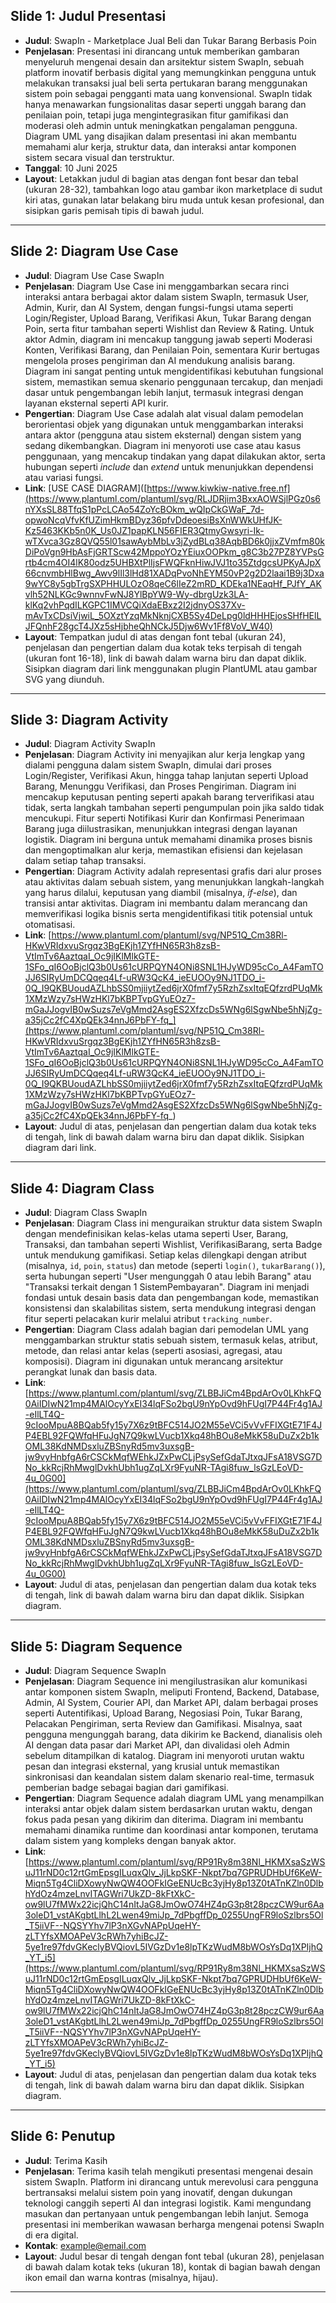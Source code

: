 ## Slide 1: Judul Presentasi
- **Judul**: SwapIn - Marketplace Jual Beli dan Tukar Barang Berbasis Poin
- **Penjelasan**: Presentasi ini dirancang untuk memberikan gambaran menyeluruh mengenai desain dan arsitektur sistem SwapIn, sebuah platform inovatif berbasis digital yang memungkinkan pengguna untuk melakukan transaksi jual beli serta pertukaran barang menggunakan sistem poin sebagai pengganti mata uang konvensional. SwapIn tidak hanya menawarkan fungsionalitas dasar seperti unggah barang dan penilaian poin, tetapi juga mengintegrasikan fitur gamifikasi dan moderasi oleh admin untuk meningkatkan pengalaman pengguna. Diagram UML yang disajikan dalam presentasi ini akan membantu memahami alur kerja, struktur data, dan interaksi antar komponen sistem secara visual dan terstruktur.
- **Tanggal**: 10 Juni 2025
- **Layout**: Letakkan judul di bagian atas dengan font besar dan tebal (ukuran 28-32), tambahkan logo atau gambar ikon marketplace di sudut kiri atas, gunakan latar belakang biru muda untuk kesan profesional, dan sisipkan garis pemisah tipis di bawah judul.

---

## Slide 2: Diagram Use Case
- **Judul**: Diagram Use Case SwapIn
- **Penjelasan**: Diagram Use Case ini menggambarkan secara rinci interaksi antara berbagai aktor dalam sistem SwapIn, termasuk User, Admin, Kurir, dan AI System, dengan fungsi-fungsi utama seperti Login/Register, Upload Barang, Verifikasi Akun, Tukar Barang dengan Poin, serta fitur tambahan seperti Wishlist dan Review & Rating. Untuk aktor Admin, diagram ini mencakup tanggung jawab seperti Moderasi Konten, Verifikasi Barang, dan Penilaian Poin, sementara Kurir bertugas mengelola proses pengiriman dan AI mendukung analisis barang. Diagram ini sangat penting untuk mengidentifikasi kebutuhan fungsional sistem, memastikan semua skenario penggunaan tercakup, dan menjadi dasar untuk pengembangan lebih lanjut, termasuk integrasi dengan layanan eksternal seperti API kurir.
- **Pengertian**: Diagram Use Case adalah alat visual dalam pemodelan berorientasi objek yang digunakan untuk menggambarkan interaksi antara aktor (pengguna atau sistem eksternal) dengan sistem yang sedang dikembangkan. Diagram ini menyoroti use case atau kasus penggunaan, yang mencakup tindakan yang dapat dilakukan aktor, serta hubungan seperti *include* dan *extend* untuk menunjukkan dependensi atau variasi fungsi.
- **Link**: [USE CASE DIAGRAM]([https://www.kiwkiw-native.free.nf](https://www.plantuml.com/plantuml/svg/RLJDRjim3BxxAOWSjlPGz0s6nYXsSL88TfqS1pPcLCAo54ZoYcBOkm_wQIpCkGWaF_7d-opwoNcqVfvKfUZimHkmBDyz36pfvDdeoesiBsXnWWkUHfJK-Kz5463KKb5n0K_Us0JZ1papKLN56FIER3QtmyGwsyri-Ik-wTXvca3Gz8QVQ55l01sawAybMbLv3jZydBLq38AqbBD6k0jjxZVmfm80kDiPoVgn9HbAsFjGRTScw42MppoYOzYEiuxOOPkm_g8C3b27PZ8YVPsGrtb4cm4OI4lK80odz5UHBXtPlIjsFWQFknHiwJVJ1to35ZtdgcsUPKyAJpX66cnvmbHlBwg_Awv9lIl3lHd81XADqPvoNhEYM50vP2g2D2laai1B9j3Dxa9wYC8y5gbTrgSXPHHULOzO8qeC6lIeZ2mRD_KDEka1NEaqHf_PJfY_AKvlh52NLKGc9wnnvFwNJ8YlBpYW9-Wy-dbrgUzk3LA-klKq2vhPqdILKGPC1IMVCQiXdaEBxz2I2jdnyOS37Xv-mAvTxCDsiVjwiL_5OXztYzqMkNknjCXB5Sy4DeLpg0ldHHHEjosSHfHElLJFQnhF28gcT4JXz5sHjbheQhNCkJ5Djw6Wv1Ff8VoV_W40)
- **Layout**: Tempatkan judul di atas dengan font tebal (ukuran 24), penjelasan dan pengertian dalam dua kotak teks terpisah di tengah (ukuran font 16-18), link di bawah dalam warna biru dan dapat diklik. Sisipkan diagram dari link menggunakan plugin PlantUML atau gambar SVG yang diunduh.

---

## Slide 3: Diagram Activity
- **Judul**: Diagram Activity SwapIn
- **Penjelasan**: Diagram Activity ini menyajikan alur kerja lengkap yang dialami pengguna dalam sistem SwapIn, dimulai dari proses Login/Register, Verifikasi Akun, hingga tahap lanjutan seperti Upload Barang, Menunggu Verifikasi, dan Proses Pengiriman. Diagram ini mencakup keputusan penting seperti apakah barang terverifikasi atau tidak, serta langkah tambahan seperti pengumpulan poin jika saldo tidak mencukupi. Fitur seperti Notifikasi Kurir dan Konfirmasi Penerimaan Barang juga diilustrasikan, menunjukkan integrasi dengan layanan logistik. Diagram ini berguna untuk memahami dinamika proses bisnis dan mengoptimalkan alur kerja, memastikan efisiensi dan kejelasan dalam setiap tahap transaksi.
- **Pengertian**: Diagram Activity adalah representasi grafis dari alur proses atau aktivitas dalam sebuah sistem, yang menunjukkan langkah-langkah yang harus dilalui, keputusan yang diambil (misalnya, *if-else*), dan transisi antar aktivitas. Diagram ini membantu dalam merancang dan memverifikasi logika bisnis serta mengidentifikasi titik potensial untuk otomatisasi.
- **Link**: [https://www.plantuml.com/plantuml/svg/NP51Q_Cm38Rl-HKwVRIdxvuSrgqz3BgEKjh1ZYfHN65R3h8zsB-VtImTv6AaztqaI_Oc9jIKlMlkGTE-1SFo_qI6OoBjclQ3b0Us61cURPQYN4ONi8SNL1HJyWD95cCo_A4FamTOJJ6SIRyUmDCQqeq4Lf-uRW3QcK4_ieEUOOy9NJ1TDO_i-0Q_I9QKBUoudAZLhbSS0mjiiytZed6jrX0fmf7y5RzhZsxItqEQfzrdPUqMk1XMzWzy7sHWzHKl7bKBPTvpGYuEOz7-mGaJJogvIB0wSuzs7eVgMmd2AsgES2XfzcDs5WNg6lSgwNbe5hNjZg-a35jCc2fC4XpQEk34nnJ6PbFY-fq_](https://www.plantuml.com/plantuml/svg/NP51Q_Cm38Rl-HKwVRIdxvuSrgqz3BgEKjh1ZYfHN65R3h8zsB-VtImTv6AaztqaI_Oc9jIKlMlkGTE-1SFo_qI6OoBjclQ3b0Us61cURPQYN4ONi8SNL1HJyWD95cCo_A4FamTOJJ6SIRyUmDCQqeq4Lf-uRW3QcK4_ieEUOOy9NJ1TDO_i-0Q_I9QKBUoudAZLhbSS0mjiiytZed6jrX0fmf7y5RzhZsxItqEQfzrdPUqMk1XMzWzy7sHWzHKl7bKBPTvpGYuEOz7-mGaJJogvIB0wSuzs7eVgMmd2AsgES2XfzcDs5WNg6lSgwNbe5hNjZg-a35jCc2fC4XpQEk34nnJ6PbFY-fq_)
- **Layout**: Judul di atas, penjelasan dan pengertian dalam dua kotak teks di tengah, link di bawah dalam warna biru dan dapat diklik. Sisipkan diagram dari link.

---

## Slide 4: Diagram Class
- **Judul**: Diagram Class SwapIn
- **Penjelasan**: Diagram Class ini menguraikan struktur data sistem SwapIn dengan mendefinisikan kelas-kelas utama seperti User, Barang, Transaksi, dan tambahan seperti Wishlist, VerifikasiBarang, serta Badge untuk mendukung gamifikasi. Setiap kelas dilengkapi dengan atribut (misalnya, `id`, `poin`, `status`) dan metode (seperti `login()`, `tukarBarang()`), serta hubungan seperti "User mengunggah 0 atau lebih Barang" atau "Transaksi terkait dengan 1 SistemPembayaran". Diagram ini menjadi fondasi untuk desain basis data dan pengembangan kode, memastikan konsistensi dan skalabilitas sistem, serta mendukung integrasi dengan fitur seperti pelacakan kurir melalui atribut `tracking_number`.
- **Pengertian**: Diagram Class adalah bagian dari pemodelan UML yang menggambarkan struktur statis sebuah sistem, termasuk kelas, atribut, metode, dan relasi antar kelas (seperti asosiasi, agregasi, atau komposisi). Diagram ini digunakan untuk merancang arsitektur perangkat lunak dan basis data.
- **Link**: [https://www.plantuml.com/plantuml/svg/ZLBBJiCm4BpdArOv0LKhkFQ0AiIDIwN21mp4MAlOcyYxEI34lqFSo2bgU9nYpOvd9hFUgI7P44Fr4g1AJ-eIlLT4Q-9cIooMpuA8BQab5fy15y7X6z9tBFC514JO2M55eVCi5vVvFFIXGtE71F4JP4EBL92FQWfqHFuJgN7Q9kwLVucb1Xkq48hBOu8eMkK58uDuZx2b1kOML38KdNMDsxluZBSnyRd5mv3uxsgB-jw9vyHnbfgA6rCSCkMqfWEhkJZxPwCLjPsySefGdaTJtxqJFsA18VSG7DNo_kkRcjRhMwglDvkhUbh1ugZqLXr9FyuNR-TAgi8fuw_lsGzLEoVD-4u_0G00](https://www.plantuml.com/plantuml/svg/ZLBBJiCm4BpdArOv0LKhkFQ0AiIDIwN21mp4MAlOcyYxEI34lqFSo2bgU9nYpOvd9hFUgI7P44Fr4g1AJ-eIlLT4Q-9cIooMpuA8BQab5fy15y7X6z9tBFC514JO2M55eVCi5vVvFFIXGtE71F4JP4EBL92FQWfqHFuJgN7Q9kwLVucb1Xkq48hBOu8eMkK58uDuZx2b1kOML38KdNMDsxluZBSnyRd5mv3uxsgB-jw9vyHnbfgA6rCSCkMqfWEhkJZxPwCLjPsySefGdaTJtxqJFsA18VSG7DNo_kkRcjRhMwglDvkhUbh1ugZqLXr9FyuNR-TAgi8fuw_lsGzLEoVD-4u_0G00)
- **Layout**: Judul di atas, penjelasan dan pengertian dalam dua kotak teks di tengah, link di bawah dalam warna biru dan dapat diklik. Sisipkan diagram.

---

## Slide 5: Diagram Sequence
- **Judul**: Diagram Sequence SwapIn
- **Penjelasan**: Diagram Sequence ini mengilustrasikan alur komunikasi antar komponen sistem SwapIn, meliputi Frontend, Backend, Database, Admin, AI System, Courier API, dan Market API, dalam berbagai proses seperti Autentifikasi, Upload Barang, Negosiasi Poin, Tukar Barang, Pelacakan Pengiriman, serta Review dan Gamifikasi. Misalnya, saat pengguna mengunggah barang, data dikirim ke Backend, dianalisis oleh AI dengan data pasar dari Market API, dan divalidasi oleh Admin sebelum ditampilkan di katalog. Diagram ini menyoroti urutan waktu pesan dan integrasi eksternal, yang krusial untuk memastikan sinkronisasi dan keandalan sistem dalam skenario real-time, termasuk pemberian badge sebagai bagian dari gamifikasi.
- **Pengertian**: Diagram Sequence adalah diagram UML yang menampilkan interaksi antar objek dalam sistem berdasarkan urutan waktu, dengan fokus pada pesan yang dikirim dan diterima. Diagram ini membantu memahami dinamika runtime dan koordinasi antar komponen, terutama dalam sistem yang kompleks dengan banyak aktor.
- **Link**: [https://www.plantuml.com/plantuml/svg/RP91Ry8m38Nl_HKMXsaSzWSuJ11rND0c12rtGmEpsgILuqxQlv_JjLkpSKF-Nkpt7bq7GPRUDHbUf6KeW-Miqn5Tg4CliDXowyNwQW4OOFkIGeENUcBc3yjHy8p13Z0tATnKZln0DlbhYdOz4mzeLnvITAGWri7UkZD-8kFtXkC-ow9lU7fMWx22icjQhC14nItJaG8JmOwO74HZ4pG3p8t28pczCW9ur6Aa3oleD1_vstAKgbtLlhL2Lwen49miJp_7dPbgffDp_0255UngFR9loSzlbrs5Ol_T5iiVF--NQSYYhv7lP3nXGvNAPpUqeHY-zLTYfsXMOAPeV3cRWh7yhiBcJZ-5ye1re97fdvGKeclyBVQiovL5IVGzDv1e8lpTKzWudM8bWOsYsDq1XPIjhQ_YT_i5](https://www.plantuml.com/plantuml/svg/RP91Ry8m38Nl_HKMXsaSzWSuJ11rND0c12rtGmEpsgILuqxQlv_JjLkpSKF-Nkpt7bq7GPRUDHbUf6KeW-Miqn5Tg4CliDXowyNwQW4OOFkIGeENUcBc3yjHy8p13Z0tATnKZln0DlbhYdOz4mzeLnvITAGWri7UkZD-8kFtXkC-ow9lU7fMWx22icjQhC14nItJaG8JmOwO74HZ4pG3p8t28pczCW9ur6Aa3oleD1_vstAKgbtLlhL2Lwen49miJp_7dPbgffDp_0255UngFR9loSzlbrs5Ol_T5iiVF--NQSYYhv7lP3nXGvNAPpUqeHY-zLTYfsXMOAPeV3cRWh7yhiBcJZ-5ye1re97fdvGKeclyBVQiovL5IVGzDv1e8lpTKzWudM8bWOsYsDq1XPIjhQ_YT_i5)
- **Layout**: Judul di atas, penjelasan dan pengertian dalam dua kotak teks di tengah, link di bawah dalam warna biru dan dapat diklik. Sisipkan diagram.

---

## Slide 6: Penutup
- **Judul**: Terima Kasih
- **Penjelasan**: Terima kasih telah mengikuti presentasi mengenai desain sistem SwapIn. Platform ini dirancang untuk merevolusi cara pengguna bertransaksi melalui sistem poin yang inovatif, dengan dukungan teknologi canggih seperti AI dan integrasi logistik. Kami mengundang masukan dan pertanyaan untuk pengembangan lebih lanjut. Semoga presentasi ini memberikan wawasan berharga mengenai potensi SwapIn di era digital.
- **Kontak**: [example@email.com](mailto:example@email.com)
- **Layout**: Judul besar di tengah dengan font tebal (ukuran 28), penjelasan di bawah dalam kotak teks (ukuran 18), kontak di bagian bawah dengan ikon email dan warna kontras (misalnya, hijau).

---
